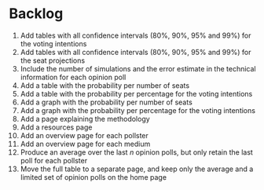 # Backlog

1. Add tables with all confidence intervals (80%, 90%, 95% and 99%) for the
   voting intentions
1. Add tables with all confidence intervals (80%, 90%, 95% and 99%) for the
   seat projections
1. Include the number of simulations and the error estimate in the technical
   information for each opinion poll
1. Add a table with the probability per number of seats
1. Add a table with the probability per percentage for the voting intentions
1. Add a graph with the probability per number of seats
1. Add a graph with the probability per percentage for the voting intentions
1. Add a page explaining the methodology
1. Add a resources page
1. Add an overview page for each pollster
1. Add an overview page for each medium
1. Produce an average over the last *n* opinion polls, but only retain the last
   poll for each pollster
1. Move the full table to a separate page, and keep only the average and a
   limited set of opinion polls on the home page

